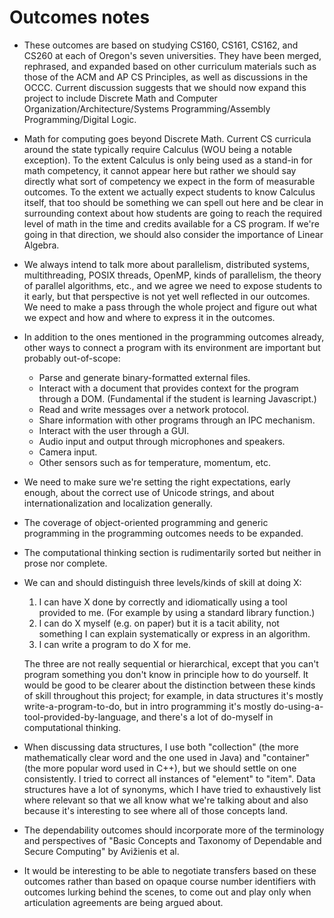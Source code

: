 # Outcomes notes

- These outcomes are based on studying CS160, CS161, CS162, and CS260 at each of Oregon's seven universities. They have been merged, rephrased, and expanded based on other curriculum materials such as those of the ACM and AP CS Principles, as well as discussions in the OCCC.  Current discussion suggests that we should now expand this project to include Discrete Math and Computer Organization/Architecture/Systems Programming/Assembly Programming/Digital Logic.

- Math for computing goes beyond Discrete Math. Current CS curricula around the state typically require Calculus (WOU being a notable exception). To the extent Calculus is only being used as a stand-in for math competency, it cannot appear here but rather we should say directly what sort of competency we expect in the form of measurable outcomes. To the extent we actually expect students to know Calculus itself, that too should be something we can spell out here and be clear in surrounding context about how students are going to reach the required level of math in the time and credits available for a CS program. If we're going in that direction, we should also consider the importance of Linear Algebra.

- We always intend to talk more about parallelism, distributed systems, multithreading, POSIX threads, OpenMP, kinds of parallelism, the theory of parallel algorithms, etc., and we agree we need to expose students to it early, but that perspective is not yet well reflected in our outcomes.  We need to make a pass through the whole project and figure out what we expect and how and where to express it in the outcomes.

- In addition to the ones mentioned in the programming outcomes already, other ways to connect a program with its environment are important but probably out-of-scope:
  - Parse and generate binary-formatted external files.
  - Interact with a document that provides context for the program through a DOM. (Fundamental if the student is learning Javascript.)
  - Read and write messages over a network protocol.
  - Share information with other programs through an IPC mechanism.
  - Interact with the user through a GUI.
  - Audio input and output through microphones and speakers.
  - Camera input.
  - Other sensors such as for temperature, momentum, etc.

- We need to make sure we're setting the right expectations, early enough, about the correct use of Unicode strings, and about internationalization and localization generally.

- The coverage of object-oriented programming and generic programming in the programming outcomes needs to be expanded.

- The computational thinking section is rudimentarily sorted but neither in prose nor complete.

- We can and should distinguish three levels/kinds of skill at doing X:

  1. I can have X done by correctly and idiomatically using a tool provided to me. (For example by using a standard library function.)
  2. I can do X myself (e.g. on paper) but it is a tacit ability, not something I can explain systematically or express in an algorithm.
  3. I can write a program to do X for me.

  The three are not really sequential or hierarchical, except that you can't program something you don't know in principle how to do yourself.  It would be good to be clearer about the distinction between these kinds of skill throughout this project; for example, in data structures it's mostly write-a-program-to-do, but in intro programming it's mostly do-using-a-tool-provided-by-language, and there's a lot of do-myself in computational thinking.

- When discussing data structures, I use both "collection" (the more mathematically clear word and the one used in Java) and "container" (the more popular word used in C++), but we should settle on one consistently.  I tried to correct all instances of "element" to "item".  Data structures have a lot of synonyms, which I have tried to exhaustively list where relevant so that we all know what we're talking about and also because it's interesting to see where all of those concepts land.

- The dependability outcomes should incorporate more of the terminology and perspectives of "Basic Concepts and Taxonomy of Dependable and Secure Computing" by Avižienis et al.

- It would be interesting to be able to negotiate transfers based on these outcomes rather than based on opaque course number identifiers with outcomes lurking behind the scenes, to come out and play only when articulation agreements are being argued about.
